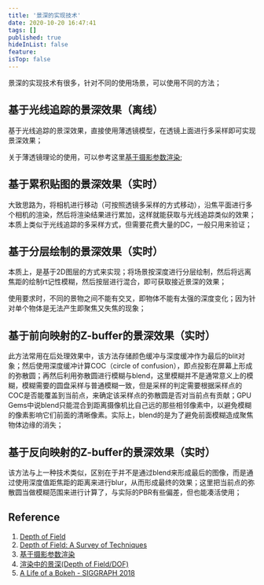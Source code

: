 ```yaml
---
title: '景深的实现技术'
date: 2020-10-20 16:47:41
tags: []
published: true
hideInList: false
feature: 
isTop: false
---
```

景深的实现技术有很多，针对不同的使用场景，可以使用不同的方法；

## 基于光线追踪的景深效果（离线）

基于光线追踪的景深效果，直接使用薄透镜模型，在透镜上面进行多采样即可实现景深效果；

关于薄透镜理论的使用，可以参考这里[基于摄影参数渲染](https://zhuanlan.zhihu.com/p/23827065);

## 基于累积贴图的景深效果（实时）

大致思路为，将相机进行移动（可按照透镜多采样的方式移动），沿焦平面进行多个相机的渲染，然后将渲染结果进行累加，这样就能获取与光线追踪类似的效果；本质上类似于光线追踪的多采样方式，但需要花费大量的DC，一般只用来验证；

## 基于分层绘制的景深效果（实时）

本质上，是基于2D图层的方式来实现；将场景按深度进行分层绘制，然后将远离焦距的绘制rt记性模糊，然后按层进行混合，即可获取接近景深的效果；

使用要求时，不同的景物之间不能有交叉，即物体不能有太强的深度变化；因为针对单个物体是无法产生即聚焦又失焦的现象；

## 基于前向映射的Z-buffer的景深效果（实时）

此方法常用在后处理效果中，该方法存储颜色缓冲与深度缓冲作为最后的blit对象；然后使用深度缓冲计算COC（circle of confusion），即点投影在屏幕上形成的弥散圆；再然后利用弥散圆进行模糊与blend，这里模糊并不是通常意义上的模糊，模糊需要的圆盘采样与普通模糊一致，但是采样的判定需要根据采样点的COC是否能覆盖到当前点，来确定该采样点的弥散圆是否对当前点有贡献；GPU Gems中说blend只能混合到距离摄像机比自己远的那些相邻像素中，以避免模糊的像素影响它们前面的清晰像素。实际上，blend的是为了避免前面模糊造成聚焦物体边缘的消失；

## 基于反向映射的Z-buffer的景深效果（实时）

该方法与上一种技术类似，区别在于并不是通过blend来形成最后的图像，而是通过使用深度值距焦距的距离来进行blur，从而形成最终的效果；这里把当前点的弥散圆当做模糊范围来进行计算了，与实际的PBR有些偏差，但也能凑活使用；

## Reference

1. [Depth of Field](https://catlikecoding.com/unity/tutorials/advanced-rendering/depth-of-field/)
2. [Depth of Field: A Survey of Techniques](https://developer.nvidia.com/gpugems/gpugems/part-iv-image-processing/chapter-23-depth-field-survey-techniques)
3. [基于摄影参数渲染](https://zhuanlan.zhihu.com/p/23827065)
4. [渲染中的景深(Depth of Field/DOF)](https://zhuanlan.zhihu.com/p/146143501)
5. [A Life of a Bokeh - SIGGRAPH 2018](https://epicgames.ent.box.com/s/s86j70iamxvsuu6j35pilypficznec04)